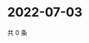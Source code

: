 # 2022-07-03

共 0 条

<!-- BEGIN WEIBO -->
<!-- 最后更新时间 Sun Jul 03 2022 00:20:47 GMT+0800 (China Standard Time) -->

<!-- END WEIBO -->

